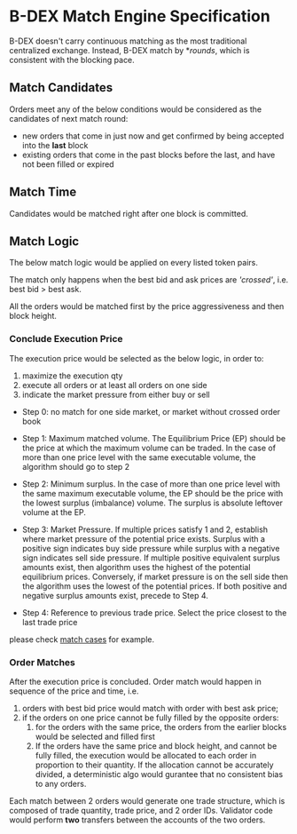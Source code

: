 # B-DEX Match Engine Specification

B-DEX doesn't carry continuous matching as the most traditional centralized exchange. Instead, B-DEX match by **rounds*, which is consistent with the blocking pace. 

## Match Candidates
Orders meet any of the below conditions would be considered as the candidates of next match round:

- new orders that come in just now and get confirmed by being accepted into the **last** block
- existing orders that come in the past blocks before the last, and have not been filled or expired 

## Match Time
Candidates would be matched right after one block is committed.

## Match Logic
The below match logic would be applied on every listed token pairs.

The match only happens when the best bid and ask prices are _'crossed'_, i.e. best bid > best ask. 

All the orders would be matched first by the price aggressiveness and then block height. 

### Conclude Execution Price
The execution price would be selected as the below logic, in order to:
1. maximize the execution qty
2. execute all orders or at least all orders on one side
3. indicate the market pressure from either buy or sell

- Step 0: no match for one side market, or market without crossed order book

- Step 1: Maximum matched volume. The Equilibrium Price (EP) should be the price at which the maximum
volume can be traded. In the case of more than one price level with the same executable volume,
the algorithm should go to step 2

- Step 2: Minimum surplus. In the case of more than one price level with the same maximum executable
volume, the EP should be the price with the lowest surplus (imbalance) volume. The surplus is
absolute leftover volume at the EP.

- Step 3: Market Pressure. If multiple prices satisfy 1 and 2, establish where market pressure of the potential
price exists. Surplus with a positive sign indicates buy side pressure while surplus with a negative
sign indicates sell side pressure. If multiple positive equivalent surplus amounts exist, then
algorithm uses the highest of the potential equilibrium prices. Conversely, if market pressure is on
the sell side then the algorithm uses the lowest of the potential prices. If both positive and
negative surplus amounts exist, precede to Step 4.

- Step 4: Reference to previous trade price. Select the price closest to the last trade price

please check [match cases]() for example.

### Order Matches
After the execution price is concluded. Order match would happen in sequence of the price and time, i.e.
1. orders with best bid price would match with order with best ask price;
2. if the orders on one price cannot be fully filled by the opposite orders:
   1. for the orders with the same price, the orders from the earlier blocks would be selected and filled first
   2. If the orders have the same price and block height, and cannot be fully filled, the execution would be allocated to each order in proportion to their quantity. If the allocation cannot be accurately divided, a deterministic algo would gurantee that no consistent bias to any orders.

Each match between 2 orders would generate one trade structure, which is composed of trade quantity, trade price, and 2 order IDs. Validator code would perform **two** transfers between the accounts of the two orders.
